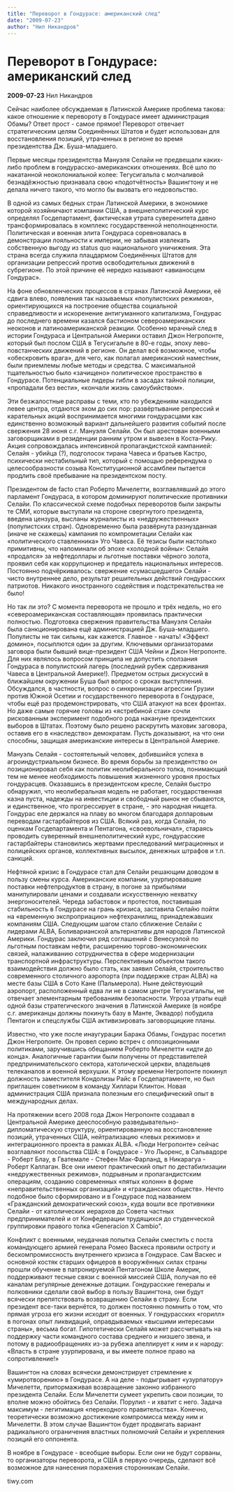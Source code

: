 ```yaml
---
title: "Переворот в Гондурасе: американский след"
date: "2009-07-23"
author: "Нил Никандров"
---
```


# Переворот в Гондурасе: американский след

**2009-07-23** Нил Никандров

Сейчас наиболее обсуждаемая в Латинской Америке проблема такова: какое отношение к перевороту в Гондурасе имеет администрация Обамы? Ответ прост - самое прямое! Переворот отвечает стратегическим целям Соединённых Штатов и будет использован для восстановления позиций, утраченных в регионе во время президентства Дж. Буша-младшего. 

 

Первые месяцы президентства Мануэля Селайи не предвещали каких-либо проблем в гондурасско-американских отношениях. Всё шло по накатанной неоколониальной колее: Тегусигальпа с молчаливой безнадёжностью признавала свою «подотчётность» Вашингтону и не делала ничего такого, что могло бы вызвать его недовольство. 

 

В одной из самых бедных стран Латинской Америки, в экономике которой хозяйничают компании США, а внешнеполитический курс определял Госдепартамент, фактическая утрата суверенитета давно трансформировалась в комплекс государственной неполноценности. Политическая и военная элита Гондураса соревновалась в демонстрации лояльности к империи, не забывая извлекать собственную выгоду из status quo национального уничижения. Эта страна всегда служила плацдармом Соединённых Штатов для организации репрессий против освободительных движений в субрегионе. По этой причине её нередко называют «авианосцем Гондурас». 

 

На фоне обновленческих процессов в странах Латинской Америки, её сдвига влево, появления так называемых «популистских режимов», ориентирующихся на построение общества социальной справедливости и искоренение антигуманного капитализма, Гондурас до последнего времени казался бастионом североамериканских неоконов и латиноамериканской реакции. Особенно мрачный след в истории Гондураса и Центральной Америки оставил Джон Негропонте, который был послом США в Тегусигальпе в 80-е годы, эпоху лево-повстанческих движений в регионе. Он делал всё возможное, чтобы «обескровить врага», для чего, как полагал американский наместник, были приемлемы любые методы и средства. С максимальной тщательностью было «зачищено» политическое пространство в Гондурасе. Потенциальные лидеры гибли в засадах тайной полиции, «пропадали без вести», «кончали жизнь самоубийством». 

 

Эти безжалостные расправы с теми, кто по убеждениям находился левее центра, отдаются эхом до сих пор: развёртывание репрессий и карательных акций воспринимается многими гондурасцами как единственно возможный вариант дальнейшего развития событий после свержения 28 июня с.г. Мануэля Селайи. Он был арестован военными заговорщиками в резиденции ранним утром и вывезен в Коста-Рику. Акция сопровождалась интенсивной пропагандистской кампанией: Селайя - убийца (?), подголосок тирана Чавеса и братьев Кастро, психически нестабильный тип, который с помощью референдума о целесообразности созыва Конституционной ассамблеи пытается продлить своё пребывание на президентском посту. 

 

Президентом de facto стал Роберто Мичелетти, возглавлявший до этого парламент Гондураса, в котором доминируют политические противники Селайи. По классической схеме подобных переворотов были закрыты те СМИ, которые выступали на стороне свергнутого президента, введена цензура, высланы журналисты из «недружественных» (популистских стран). Одновременно была развёрнута разнузданная (иначе не скажешь) кампания по компрометации Селайи как «политического ставленника» Уго Чавеса. Её тезисы были настолько примитивны, что напоминали об эпохе «холодной войны»: Селайя «продался» за нефтедоллары и льготные поставки чёрного золота, проявил себя как коррупционер и предатель национальных интересов. Постоянно подчёркивалось: свержение «сумасшедшего» Селайи - чисто внутреннее дело, результат решительных действий гондурасских патриотов. Никакого иностранного содействия и подстрекательства не было! 

 

Но так ли это? С момента переворота не прошло и трёх недель, но его «североамериканская составляющая» проявилась практически полностью. Подготовка свержения правительства Мануэля Селайи была санкционирована ещё администрацией Дж. Буша-младшего. Популисты не так сильны, как кажется. Главное - начать! «Эффект домино», посыплются один за другим. Ключевыми организаторами заговора были бывший вице-президент США Чейни и Джон Негропонте. Для них являлось вопросом принципа не допустить сползания Гондураса в популистский лагерь (последний рубеж сдерживания Чавеса в Центральной Америке!). Предметом острых дискуссий в ближайшем окружении Буша был вопрос о сроках выступления. Обсуждался, в частности, вопрос о синхронизации агрессии Грузии против Южной Осетии и государственного переворота в Гондурасе, чтобы ещё раз продемонстрировать, что США атакуют на всех фронтах. Но даже самые горячие головы из «ястребиной стаи» сочли рискованным эксперимент подобного рода накануне президентских выборов в Штатах. Поэтому было решено раскрутить маховик заговора, оставив его в «наследство» демократам. Пусть доказывают, на что они способны, защищая американские интересы в Центральной Америке. 

 

Мануэль Селайя - состоятельный человек, добившийся успеха в агроиндустриальном бизнесе. Во время борьбы за президентство он позиционировал себя как политик неолиберального толка, понимающий тем не менее необходимость повышения жизненного уровня простых гондурасцев. Оказавшись в президентском кресле, Селайя быстро обнаружил, что неолиберальная модель не работает, государственная казна пуста, надежды на инвестиции и свободный рынок не сбываются, и единственное, что прогрессирует в стране, - это народная нищета. Гондурас еле держался на плаву во многом благодаря долларовым переводам гастарбайтеров из США. Всякий раз, когда Селайя, по оценкам Госдепартамента и Пентагона, «своевольничал», стараясь проводить суверенный внешнеполитический курс, гондурасские гастарбайтеры становились жертвами преследований миграционных и полицейских органов, коллективных высылок, денежных штрафов и т.п. санкций. 

 

Нефтяной кризис в Гондурасе стал для Селайи решающим доводом в пользу смены курса. Американские компании, узурпировавшие поставки нефтепродуктов в страну, в погоне за прибылями манипулировали ценами и создавали искусственную нехватку энергоносителей. Череда забастовок и протестов, поставившая стабильность в Гондурасе на грань кризиса, заставила Селайю пойти на «временную экспроприацию» нефтехранилищ, принадлежавших компаниям США. Следующим шагом стало сближение Селайи с лидерами ALBA, Боливарианской альтернативы для народов Латинской Америки. Гондурас заключил ряд соглашений с Венесуэлой по льготным поставкам нефти, расширению торгово-экономических связей, налаживанию сотрудничества в сфере модернизации транспортной инфраструктуры. Перспективным объектом такого взаимодействия должно было стать, как заявил Селайя, строительство современного столичного аэропорта (при поддержке стран ALBA) на месте базы США в Сото Кане (Пальмерола). Ныне действующий аэропорт, расположенный едва ли не в самом центре Тегусигальпы, не отвечает элементарным требованиям безопасности. Угроза утраты ещё одной базы стратегического значения в Латинской Америке (в ноябре с.г. американцы должны покинуть базу в Манте, Эквадор) побудила Пентагон и спецслужбы США активизировать заговорщицкие планы. 

 

Известно, что уже после инаугурации Барака Обамы, Гондурас посетил Джон Негропонте. Он провел серию встреч с оппозиционными политиками, заручившись обещанием Роберто Мичелетти «идти до конца». Аналогичные гарантии были получены от представителей предпринимательского сектора, католической церкви, владельцев телеканалов и военной верхушки. К этому времени Негропонте покинул должность заместителя Кондолизы Райс в Госдепартаменте, но был приглашен советником в команду Хиллари Клинтон. Новая администрация США признала полезным его специфический опыт в международных делах. 

 

На протяжении всего 2008 года Джон Негропонте создавал в Центральной Америке дееспособную разведывательно-дипломатическую структуру, ориентированную на восстановление позиций, утраченных США, нейтрализацию «левых режимов» и интеграционного проекта в рамках ALBA. «Люди Негропонте» сейчас возглавляют посольства США: в Гондурасе - Уго Льоренс, в Сальвадоре - Роберт Блау, в Гватемале - Стефен Мак-Фарланд, в Никарагуа - Роберт Каллаган. Все они имеют практический опыт по дестабилизации «недружественных режимов», подрывным и пропагандистским операциям, созданию современных «пятых колонн» в форме «неправительственных организаций» и «гражданских обществ». Нечто подобное было сформировано и в Гондурасе под названием «Гражданский демократический союз», куда вошли все противники Селайи - от католических иерархов до Совета частных предпринимателей и от Конфедерации трудящихся до студенческой группировки правого толка «Generacion X Cambio". 

 

Конфликт с военными, неудачная попытка Селайи сместить с поста командующего армией генерала Ромео Васкеса проявили остроту и бескомпромиссность внутреннего кризиса в Гондурасе. Сам Васкес и основной костяк старших офицеров в вооружённых силах страны прошли обучение в патронируемой Пентагоном Школе Америк, поддерживают тесные связи с военной миссией США, получая по её каналам регулярные денежные дотации. Гондурасские генералы и полковники сделали свой выбор в пользу Вашингтона, они будут всячески препятствовать возвращению Селайи в страну. Если президент все-таки вернётся, то должен постоянно помнить о том, что прямая угроза его жизни исходит от военных. У гондурасских «горилл» в погонах опыт ликвидаций, оправдываемых «высшими интересами страны», весьма богат. Гипотетически Селайя может рассчитывать на поддержку части командного состава среднего и низшего звена, и потому в радиообращениях из-за рубежа апеллирует к ним и к народу: «Власть в стране узурпирована, и вы имеете полное право на сопротивление!» 

 

Вашингтон на словах всячески демонстрирует стремление к «умиротворению» в Гондурасе. А на деле - подыгрывает «узурпатору» Мичелетти, притормаживая возвращение законно избранного президента Селайи. Если Мичелетти сумеет укрепить свои позиции, то вполне можно обойтись без Селайи. Порулил - и хватит с него. Задача максимум - легитимация «переходного правительства». Конечно, теоретически возможно достижение компромисса между ним и Мичелетти. В этом случае Вашингтон будет продвигать вариант радикального ограничения властных полномочий Селайи и укрепления позиций его оппонента. 

 

В ноябре в Гондурасе - всеобщие выборы. Если они не будут сорваны, то организаторы переворота, и США в первую очередь, сделают всё возможное для нанесения поражения сторонникам Селайи.

tiwy.com